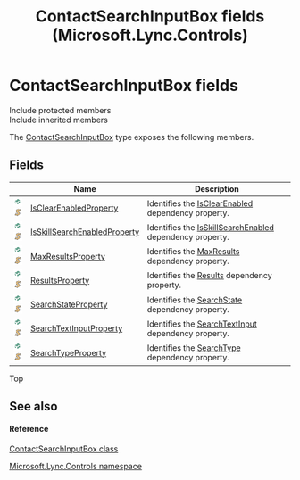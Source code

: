 ﻿---
title: ContactSearchInputBox fields (Microsoft.Lync.Controls)
TOCTitle: ContactSearchInputBox fields
ms:assetid: Fields.T:Microsoft.Lync.Controls.ContactSearchInputBox_DI_3_UC_OCS14MrefLyncWPF
ms:mtpsurl: https://msdn.microsoft.com/en-us/library/microsoft.lync.controls.contactsearchinputbox_di_3_uc_ocs14mreflyncwpf_fields(v=office.15)
ms:contentKeyID: 48601821
ms.date: 07/28/2014
mtps_version: v=office.15
---

# ContactSearchInputBox fields

Include protected members  
Include inherited members  

The [ContactSearchInputBox](contactsearchinputbox-class-microsoft-lync-controls_1.md) type exposes the following members.

## Fields

<table>
<thead>
<tr class="header">
<th> </th>
<th>Name</th>
<th>Description</th>
</tr>
</thead>
<tbody>
<tr class="odd">
<td><img src="images/Hh380180.pubfield(Office.15).gif" title="Public field" alt="Public field" /><img src="images/Hh365030.static(Office.15).gif" title="Static member" alt="Static member" /></td>
<td><a href="contactsearchinputbox-isclearenabledproperty-field-microsoft-lync-controls_1.md">IsClearEnabledProperty</a></td>
<td>Identifies the <a href="contactsearchinputbox-isclearenabled-property-microsoft-lync-controls_1.md">IsClearEnabled</a> dependency property.</td>
</tr>
<tr class="even">
<td><img src="images/Hh380180.pubfield(Office.15).gif" title="Public field" alt="Public field" /><img src="images/Hh365030.static(Office.15).gif" title="Static member" alt="Static member" /></td>
<td><a href="contactsearchinputbox-isskillsearchenabledproperty-field-microsoft-lync-controls_1.md">IsSkillSearchEnabledProperty</a></td>
<td>Identifies the <a href="contactsearchinputbox-isskillsearchenabled-property-microsoft-lync-controls_1.md">IsSkillSearchEnabled</a> dependency property.</td>
</tr>
<tr class="odd">
<td><img src="images/Hh380180.pubfield(Office.15).gif" title="Public field" alt="Public field" /><img src="images/Hh365030.static(Office.15).gif" title="Static member" alt="Static member" /></td>
<td><a href="contactsearchinputbox-maxresultsproperty-field-microsoft-lync-controls_1.md">MaxResultsProperty</a></td>
<td>Identifies the <a href="contactsearchinputbox-maxresults-property-microsoft-lync-controls_1.md">MaxResults</a> dependency property.</td>
</tr>
<tr class="even">
<td><img src="images/Hh380180.pubfield(Office.15).gif" title="Public field" alt="Public field" /><img src="images/Hh365030.static(Office.15).gif" title="Static member" alt="Static member" /></td>
<td><a href="contactsearchinputbox-resultsproperty-field-microsoft-lync-controls_1.md">ResultsProperty</a></td>
<td>Identifies the <a href="contactsearchinputbox-results-property-microsoft-lync-controls_1.md">Results</a> dependency property.</td>
</tr>
<tr class="odd">
<td><img src="images/Hh380180.pubfield(Office.15).gif" title="Public field" alt="Public field" /><img src="images/Hh365030.static(Office.15).gif" title="Static member" alt="Static member" /></td>
<td><a href="contactsearchinputbox-searchstateproperty-field-microsoft-lync-controls_1.md">SearchStateProperty</a></td>
<td>Identifies the <a href="contactsearchinputbox-searchstate-property-microsoft-lync-controls_1.md">SearchState</a> dependency property.</td>
</tr>
<tr class="even">
<td><img src="images/Hh380180.pubfield(Office.15).gif" title="Public field" alt="Public field" /><img src="images/Hh365030.static(Office.15).gif" title="Static member" alt="Static member" /></td>
<td><a href="contactsearchinputbox-searchtextinputproperty-field-microsoft-lync-controls_1.md">SearchTextInputProperty</a></td>
<td>Identifies the <a href="contactsearchinputbox-searchtextinput-property-microsoft-lync-controls_1.md">SearchTextInput</a> dependency property.</td>
</tr>
<tr class="odd">
<td><img src="images/Hh380180.pubfield(Office.15).gif" title="Public field" alt="Public field" /><img src="images/Hh365030.static(Office.15).gif" title="Static member" alt="Static member" /></td>
<td><a href="contactsearchinputbox-searchtypeproperty-field-microsoft-lync-controls_1.md">SearchTypeProperty</a></td>
<td>Identifies the <a href="contactsearchinputbox-searchtype-property-microsoft-lync-controls_1.md">SearchType</a> dependency property.</td>
</tr>
</tbody>
</table>


Top

## See also

#### Reference

[ContactSearchInputBox class](contactsearchinputbox-class-microsoft-lync-controls_1.md)

[Microsoft.Lync.Controls namespace](microsoft-lync-controls-namespace_1.md)

